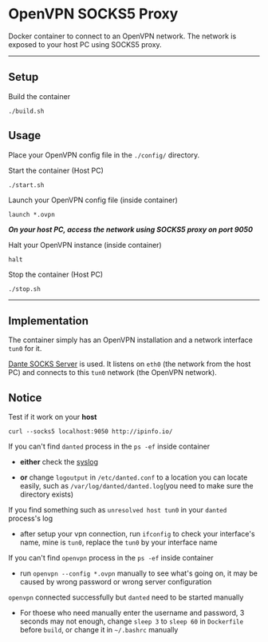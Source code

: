 # OpenVPN SOCKS5 Proxy

Docker container to connect to an OpenVPN network. The network is exposed to your host PC using SOCKS5 proxy.

---

## Setup

Build the container

	./build.sh

## Usage

Place your OpenVPN config file in the `./config/` directory.

Start the container (Host PC)

	./start.sh

Launch your OpenVPN config file (inside container)

	launch *.ovpn

***On your host PC, access the network using SOCKS5 proxy on port 9050***

Halt your OpenVPN instance (inside container)
	
	halt

Stop the container (Host PC)

	./stop.sh

---

## Implementation

The container simply has an OpenVPN installation and a network interface `tun0` for it.

[Dante SOCKS Server](https://www.inet.no/dante/) is used. It listens on `eth0` (the network from the host PC) and connects to this `tun0` network (the OpenVPN network).


## Notice

Test if it work on your **host**

	curl --socks5 localhost:9050 http://ipinfo.io/

If you can't find `danted` process in the `ps -ef` inside container

* **either** check the [syslog](https://stackoverflow.com/questions/10979435/where-does-linux-store-my-syslog)

* **or** change `logoutput` in `/etc/danted.conf` to a location you can locate easily, such as `/var/log/danted/danted.log`(you need to make sure the directory exists)

If you find something such as `unresolved host tun0` in your `danted` process's log

* after setup your vpn connection, run `ifconfig` to check your interface's name, mine is `tun0`, replace the `tun0` by your interface name

If you can't find `openvpn` process in the `ps -ef` inside container

* run `openvpn --config *.ovpn` manually to see what's going on, it may be caused by wrong password or wrong server configuration

`openvpn` connected successfully but `danted` need to be started manually

* For thoese who need manually enter the username and password, 3 seconds may not enough, change `sleep 3` to `sleep 60` in `Dockerfile` before `build`, or change it in `~/.bashrc` manually



